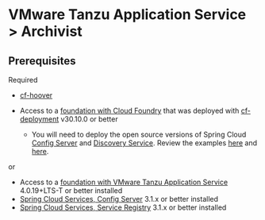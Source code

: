 # VMware Tanzu Application Service > Archivist

## Prerequisites

Required

* [cf-hoover](https://github.com/cf-toolsuite/cf-hoover)

* Access to a [foundation with Cloud Foundry](https://docs.cloudfoundry.org/deploying/cf-deployment/index.html) that was deployed with [cf-deployment](https://github.com/cloudfoundry/cf-deployment/releases) v30.10.0 or better
  * You will need to deploy the open source versions of Spring Cloud [Config Server](https://docs.spring.io/spring-cloud-config/docs/current/reference/html/) and [Discovery Service](https://docs.spring.io/spring-cloud/docs/current/reference/htmlsingle/#spring-cloud-running-eureka-server).  Review the examples [here](https://github.com/cf-toolsuite/home/tree/main/footprints/local/support/config-server) and [here](https://github.com/cf-toolsuite/home/tree/main/footprints/local/support/discovery-service).

or

* Access to a [foundation with VMware Tanzu Application Service](https://pivotal.io/platform/pivotal-application-service) 4.0.19+LTS-T or better installed
* [Spring Cloud Services, Config Server](https://docs.vmware.com/en/Spring-Cloud-Services-for-VMware-Tanzu/3.1/spring-cloud-services/GUID-config-server-configuring-with-git.html) 3.1.x or better installed
* [Spring Cloud Services, Service Registry](https://docs.vmware.com/en/Spring-Cloud-Services-for-VMware-Tanzu/3.1/spring-cloud-services/GUID-service-registry-index.html) 3.1.x or better installed
